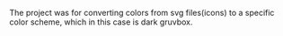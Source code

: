 The project was for converting colors from svg files(icons) to a specific color scheme, which in this case is dark gruvbox.
